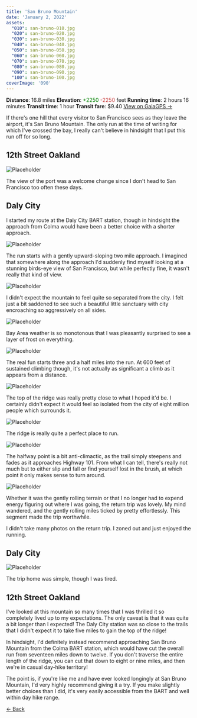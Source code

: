 ```yaml
---
title: 'San Bruno Mountain'
date: 'January 2, 2022'
assets:
  "010": san-bruno-010.jpg
  "020": san-bruno-020.jpg
  "030": san-bruno-030.jpg
  "040": san-bruno-040.jpg
  "050": san-bruno-050.jpg
  "060": san-bruno-060.jpg
  "070": san-bruno-070.jpg
  "080": san-bruno-080.jpg
  "090": san-bruno-090.jpg
  "100": san-bruno-100.jpg
coverImage: '090'
---
```


<span data-behavior="introduction"></span>

<span class="intro-meta intro-meta--distance">**Distance**: 16.8 miles</span>
<span class="intro-meta intro-meta--elevation">**Elevation**: <span style="color:green">+2250</span> <span style="color:#ca4747">-2250</span> feet</span>
<span class="intro-meta intro-meta--time">**Running time**: 2 hours 16 minutes</span>
<span class="intro-meta intro-meta--transit">**Transit time**: 1 hour</span>
<span class="intro-meta intro-meta--fare">**Transit fare**: $9.40</span>
<span class="intro-meta intro-meta--link">[View on GaiaGPS →](https://www.gaiagps.com/datasummary/track/381b4f4155cd89b1c5a460c90fb55b0c/)</span>

If there's one hill that every visitor to San Francisco sees as they leave the airport, it's San Bruno Mountain. The only run at the time of writing for which I've crossed the bay, I really can't believe in hindsight that I put this run off for so long.

<span data-behavior="anchor" data-feature-index="0" data-mile-position="0"></span>
## 12th Street Oakland

<span data-behavior="anchor" data-feature-index="0" data-mile-position="1.5"></span>
![Placeholder](san-bruno-010.jpg)

The view of the port was a welcome change since I don't head to San Francisco too often these days.

<span data-behavior="anchor" data-feature-index="1" data-mile-position="0"></span>
## Daly City

<span data-behavior="anchor" data-feature-index="1" data-mile-position="0"></span>
I started my route at the Daly City BART station, though in hindsight the approach from Colma would have been a better choice with a shorter approach.

<span data-behavior="anchor" data-feature-index="1" data-mile-position="1.1"></span>
![Placeholder](san-bruno-020.jpg)

The run starts with a gently upward-sloping two mile approach. I imagined that somewhere along the approach I'd suddenly find myself looking at a stunning birds-eye view of San Francisco, but while perfectly fine, it wasn't really that kind of view.

<span data-behavior="anchor" data-feature-index="1" data-mile-position="1.5"></span>
![Placeholder](san-bruno-030.jpg)

I didn't expect the mountain to feel quite so separated from the city. I felt just a bit saddened to see such a beautiful little sanctuary with city encroaching so aggressively on all sides.

<span data-behavior="anchor" data-feature-index="1" data-mile-position="3"></span>
![Placeholder](san-bruno-040.jpg)

Bay Area weather is so monotonous that I was pleasantly surprised to see a layer of frost on everything.

<span data-behavior="anchor" data-feature-index="1" data-mile-position="4"></span>
![Placeholder](san-bruno-050.jpg)

The real fun starts three and a half miles into the run. At 600 feet of sustained climbing though, it's not actually as significant a climb as it appears from a distance.

<span data-behavior="anchor" data-feature-index="1" data-mile-position="5.15"></span>
![Placeholder](san-bruno-060.jpg)

The top of the ridge was really pretty close to what I hoped it'd be. I certainly didn't expect it would feel so isolated from the city of eight million people which surrounds it.

<span data-behavior="anchor" data-feature-index="1" data-mile-position="6.5"></span>
![Placeholder](san-bruno-070.jpg)

The ridge is really quite a perfect place to run.

<span data-behavior="anchor" data-feature-index="1" data-mile-position="8.3"></span>
![Placeholder](san-bruno-080.jpg)

The halfway point is a bit anti-climactic, as the trail simply steepens and fades as it approaches Highway 101. From what I can tell, there's really not much but to either slip and fall or find yourself lost in the brush, at which point it only makes sense to turn around.

<span data-behavior="anchor" data-feature-index="1" data-mile-position="9.5"></span>
![Placeholder](san-bruno-090.jpg)

Whether it was the gently rolling terrain or that I no longer had to expend energy figuring out where I was going, the return trip was lovely. My mind wandered, and the gently rolling miles ticked by pretty effortlessly. This segment made the trip worthwhile.

<span data-behavior="anchor" data-feature-index="1" data-mile-position="13"></span>

I didn't take many photos on the return trip. I zoned out and just enjoyed the running.

<span data-behavior="anchor" data-feature-index="2" data-mile-position="0"></span>
## Daly City

<span data-behavior="anchor" data-feature-index="2" data-mile-position="0"></span>
![Placeholder](san-bruno-100.jpg)

The trip home was simple, though I was tired.

<span data-behavior="anchor" data-feature-index="2" data-mile-position="15.28"></span>
## 12th Street Oakland

<span data-behavior="conclusion"></span>

I've looked at this mountain so many times that I was thrilled it so completely lived up to my expectations. The only caveat is that it was quite a bit longer than I expected! The Daly City station was so close to the trails that I didn't expect it to take five miles to gain the top of the ridge!

In hindsight, I'd definitely instead recommend approaching San Bruno Mountain from the Colma BART station, which would have cut the overall run from seventeen miles down to twelve. If you don't traverse the entire length of the ridge, you can cut that down to eight or nine miles, and then we're in casual day-hike territory!

The point is, if you're like me and have ever looked longingly at San Bruno Mountain, I'd very highly recommend giving it a try. If you make slightly better choices than I did, it's very easily accessible from the BART and well within day hike range.

[← Back]()


